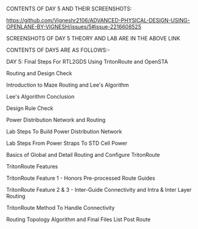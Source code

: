CONTENTS OF DAY 5 AND THEIR SCREENSHOTS:

https://github.com/Vigneshr2106/ADVANCED-PHYSICAL-DESIGN-USING-OPENLANE-BY-VIGNESH/issues/5#issue-2216608525

SCREENSHOTS OF DAY 5 THEORY AND LAB ARE IN THE ABOVE LINK

CONTENTS OF DAY5 ARE AS FOLLOWS:-

DAY 5: Final Steps For RTL2GDS Using TritonRoute and OpenSTA

Routing and Design Check

Introduction to Maze Routing and Lee's Algorithm

Lee's Algorithm Conclusion

Design Rule Check

Power Distribution Network and Routing

Lab Steps To Build Power Distribution Network

Lab Steps From Power Straps To STD Cell Power

Basics of Global and Detail Routing and Configure TritonRoute

TritonRoute Features

TritonRoute Feature 1 - Honors Pre-processed Route Guides

TritonRoute Feature 2 & 3 - Inter-Guide Connectivity and Intra & Inter Layer Routing

TritonRoute Method To Handle Connectivity

Routing Topology Algorithm and Final Files List Post Route
